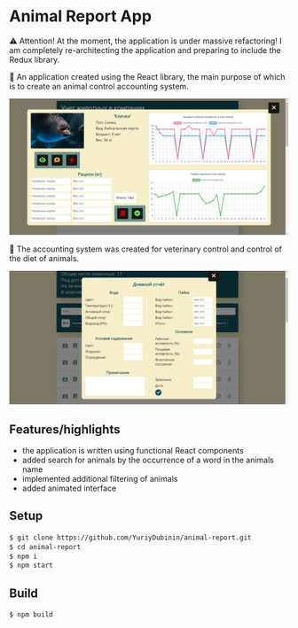 # Animal Report App

⚠️ Attention! At the moment, the application is under massive refactoring! I am completely re-architecting the application and preparing to include the Redux library.

🐾 An application created using the React library, the main purpose of which is to create an animal control accounting system.

![preview_1](src/resources/img/for_readme/preview_1.jpg)

💉 The accounting system was created for veterinary control and control of the diet of animals.

![preview_2](src/resources/img/for_readme/preview_2.jpg)

## Features/highlights

-   the application is written using functional React components
-   added search for animals by the occurrence of a word in the animals name
-   implemented additional filtering of animals
-   added animated interface

## Setup

```bash
$ git clone https://github.com/YuriyDubinin/animal-report.git
$ cd animal-report
$ npm i
$ npm start
```

## Build

```bash
$ npm build
```
